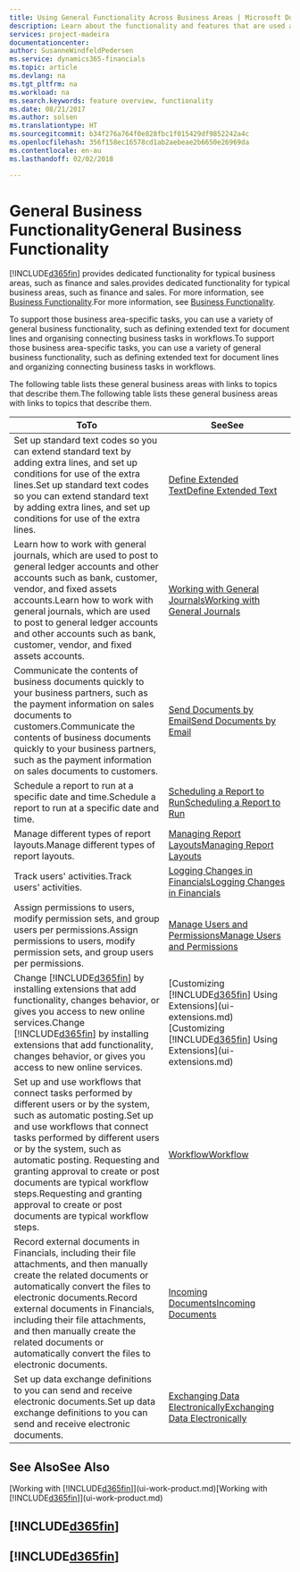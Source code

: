 ```yaml
---
title: Using General Functionality Across Business Areas | Microsoft Docs
description: Learn about the functionality and features that are used across business areas in Finance and Operations, Business edition .
services: project-madeira
documentationcenter: 
author: SusanneWindfeldPedersen
ms.service: dynamics365-financials
ms.topic: article
ms.devlang: na
ms.tgt_pltfrm: na
ms.workload: na
ms.search.keywords: feature overview, functionality
ms.date: 08/21/2017
ms.author: solsen
ms.translationtype: HT
ms.sourcegitcommit: b34f276a764f0e828fbc1f015429df9852242a4c
ms.openlocfilehash: 356f158ec16578cd1ab2aebeae2b6650e26969da
ms.contentlocale: en-au
ms.lasthandoff: 02/02/2018

---
```

# <a name="general-business-functionality"></a><span data-ttu-id="c57f8-103">General Business Functionality</span><span class="sxs-lookup"><span data-stu-id="c57f8-103">General Business Functionality</span></span>
[!INCLUDE[d365fin](includes/d365fin_md.md)] <span data-ttu-id="c57f8-104"> provides dedicated functionality for typical business areas, such as finance and sales.</span><span class="sxs-lookup"><span data-stu-id="c57f8-104">provides dedicated functionality for typical business areas, such as finance and sales.</span></span> <span data-ttu-id="c57f8-105">For more information, see [Business Functionality](madeira-business-functionality.md).</span><span class="sxs-lookup"><span data-stu-id="c57f8-105">For more information, see [Business Functionality](madeira-business-functionality.md).</span></span>

<span data-ttu-id="c57f8-106">To support those business area-specific tasks, you can use a variety of general business functionality, such as defining extended text for document lines and organising connecting business tasks in workflows.</span><span class="sxs-lookup"><span data-stu-id="c57f8-106">To support those business area-specific tasks, you can use a variety of general business functionality, such as defining extended text for document lines and organizing connecting business tasks in workflows.</span></span>



<span data-ttu-id="c57f8-107">The following table lists these general business areas with links to topics that describe them.</span><span class="sxs-lookup"><span data-stu-id="c57f8-107">The following table lists these general business areas with links to topics that describe them.</span></span>

| <span data-ttu-id="c57f8-108">To</span><span class="sxs-lookup"><span data-stu-id="c57f8-108">To</span></span> | <span data-ttu-id="c57f8-109">See</span><span class="sxs-lookup"><span data-stu-id="c57f8-109">See</span></span> |
| --- | --- |
| <span data-ttu-id="c57f8-110">Set up standard text codes so you can extend standard text by adding extra lines, and set up conditions for use of the extra lines.</span><span class="sxs-lookup"><span data-stu-id="c57f8-110">Set up standard text codes so you can extend standard text by adding extra lines, and set up conditions for use of the extra lines.</span></span> |[<span data-ttu-id="c57f8-111">Define Extended Text</span><span class="sxs-lookup"><span data-stu-id="c57f8-111">Define Extended Text</span></span>](ui-how-define-ext-text.md) |
| <span data-ttu-id="c57f8-112">Learn how to work with general journals, which are used to post to general ledger accounts and other accounts such as bank, customer, vendor, and fixed assets accounts.</span><span class="sxs-lookup"><span data-stu-id="c57f8-112">Learn how to work with general journals, which are used to post to general ledger accounts and other accounts such as bank, customer, vendor, and fixed assets accounts.</span></span> |[<span data-ttu-id="c57f8-113">Working with General Journals</span><span class="sxs-lookup"><span data-stu-id="c57f8-113">Working with General Journals</span></span>](ui-work-general-journals.md) |
| <span data-ttu-id="c57f8-114">Communicate the contents of business documents quickly to your business partners, such as the payment information on sales documents to customers.</span><span class="sxs-lookup"><span data-stu-id="c57f8-114">Communicate the contents of business documents quickly to your business partners, such as the payment information on sales documents to customers.</span></span> |[<span data-ttu-id="c57f8-115">Send Documents by Email</span><span class="sxs-lookup"><span data-stu-id="c57f8-115">Send Documents by Email</span></span>](ui-how-send-documents-email.md) |
| <span data-ttu-id="c57f8-116">Schedule a report to run at a specific date and time.</span><span class="sxs-lookup"><span data-stu-id="c57f8-116">Schedule a report to run at a specific date and time.</span></span> |[<span data-ttu-id="c57f8-117">Scheduling a Report to Run</span><span class="sxs-lookup"><span data-stu-id="c57f8-117">Scheduling a Report to Run</span></span>](ui-work-report.md#ScheduleReport) |
| <span data-ttu-id="c57f8-118">Manage different types of report layouts.</span><span class="sxs-lookup"><span data-stu-id="c57f8-118">Manage different types of report layouts.</span></span> |[<span data-ttu-id="c57f8-119">Managing Report Layouts</span><span class="sxs-lookup"><span data-stu-id="c57f8-119">Managing Report Layouts</span></span>](ui-manage-report-layouts.md) |
| <span data-ttu-id="c57f8-120">Track users' activities.</span><span class="sxs-lookup"><span data-stu-id="c57f8-120">Track users' activities.</span></span>|[<span data-ttu-id="c57f8-121">Logging Changes in Financials</span><span class="sxs-lookup"><span data-stu-id="c57f8-121">Logging Changes in Financials</span></span>](across-log-changes.md)|
|<span data-ttu-id="c57f8-122">Assign permissions to users, modify permission sets, and group users per permissions.</span><span class="sxs-lookup"><span data-stu-id="c57f8-122">Assign permissions to users, modify permission sets, and group users per permissions.</span></span>|[<span data-ttu-id="c57f8-123">Manage Users and Permissions</span><span class="sxs-lookup"><span data-stu-id="c57f8-123">Manage Users and Permissions</span></span>](ui-how-users-permissions.md)|
| <span data-ttu-id="c57f8-124">Change [!INCLUDE[d365fin](includes/d365fin_md.md)] by installing extensions that add functionality, changes behavior, or gives you access to new online services.</span><span class="sxs-lookup"><span data-stu-id="c57f8-124">Change [!INCLUDE[d365fin](includes/d365fin_md.md)] by installing extensions that add functionality, changes behavior, or gives you access to new online services.</span></span> |<span data-ttu-id="c57f8-125">[Customizing [!INCLUDE[d365fin](includes/d365fin_md.md)] Using Extensions](ui-extensions.md)</span><span class="sxs-lookup"><span data-stu-id="c57f8-125">[Customizing [!INCLUDE[d365fin](includes/d365fin_md.md)] Using Extensions](ui-extensions.md)</span></span> |
|<span data-ttu-id="c57f8-126">Set up and use workflows that connect tasks performed by different users or by the system, such as automatic posting.</span><span class="sxs-lookup"><span data-stu-id="c57f8-126">Set up and use workflows that connect tasks performed by different users or by the system, such as automatic posting.</span></span> <span data-ttu-id="c57f8-127">Requesting and granting approval to create or post documents are typical workflow steps.</span><span class="sxs-lookup"><span data-stu-id="c57f8-127">Requesting and granting approval to create or post documents are typical workflow steps.</span></span>|[<span data-ttu-id="c57f8-128">Workflow</span><span class="sxs-lookup"><span data-stu-id="c57f8-128">Workflow</span></span>](across-workflow.md)|
|<span data-ttu-id="c57f8-129">Record external documents in Financials, including their file attachments, and then manually create the related documents or automatically convert the files to electronic documents.</span><span class="sxs-lookup"><span data-stu-id="c57f8-129">Record external documents in Financials, including their file attachments, and then manually create the related documents or automatically convert the files to electronic documents.</span></span>|[<span data-ttu-id="c57f8-130">Incoming Documents</span><span class="sxs-lookup"><span data-stu-id="c57f8-130">Incoming Documents</span></span>](across-income-documents.md)|
| <span data-ttu-id="c57f8-131">Set up data exchange definitions to you can send and receive electronic documents.</span><span class="sxs-lookup"><span data-stu-id="c57f8-131">Set up data exchange definitions to you can send and receive electronic documents.</span></span> |[<span data-ttu-id="c57f8-132">Exchanging Data Electronically</span><span class="sxs-lookup"><span data-stu-id="c57f8-132">Exchanging Data Electronically</span></span>](across-data-exchange.md) |

## <a name="see-also"></a><span data-ttu-id="c57f8-133">See Also</span><span class="sxs-lookup"><span data-stu-id="c57f8-133">See Also</span></span>
<span data-ttu-id="c57f8-134">[Working with [!INCLUDE[d365fin](includes/d365fin_md.md)]](ui-work-product.md)</span><span class="sxs-lookup"><span data-stu-id="c57f8-134">[Working with [!INCLUDE[d365fin](includes/d365fin_md.md)]](ui-work-product.md)</span></span>

## [!INCLUDE[d365fin](includes/free_trial_md.md)]  
## [!INCLUDE[d365fin](includes/training_link_md.md)]

